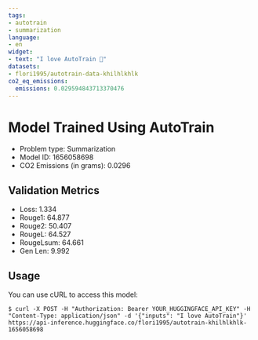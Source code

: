 ```yaml
---
tags:
- autotrain
- summarization
language:
- en
widget:
- text: "I love AutoTrain 🤗"
datasets:
- flori1995/autotrain-data-khilhlkhlk
co2_eq_emissions:
  emissions: 0.029594843713370476
---
```


# Model Trained Using AutoTrain

- Problem type: Summarization
- Model ID: 1656058698
- CO2 Emissions (in grams): 0.0296

## Validation Metrics

- Loss: 1.334
- Rouge1: 64.877
- Rouge2: 50.407
- RougeL: 64.527
- RougeLsum: 64.661
- Gen Len: 9.992

## Usage

You can use cURL to access this model:

```
$ curl -X POST -H "Authorization: Bearer YOUR_HUGGINGFACE_API_KEY" -H "Content-Type: application/json" -d '{"inputs": "I love AutoTrain"}' https://api-inference.huggingface.co/flori1995/autotrain-khilhlkhlk-1656058698
```